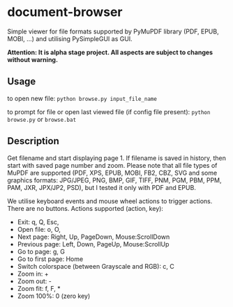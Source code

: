 # document-browser

Simple viewer for file formats supported by PyMuPDF library (PDF, EPUB, MOBI, ...) and utilising PySimpleGUI as GUI.

**Attention: It is alpha stage project. All aspects are subject to changes without warning.**

## Usage

to open new file: `python browse.py input_file_name`

to prompt for file or open last viewed file (if config file present): `python browse.py` or `browse.bat`

## Description

Get filename and start displaying page 1. If filename is saved in history,
then start with saved page number and zoom. Please note that all file types
of MuPDF are supported (PDF, XPS, EPUB, MOBI, FB2, CBZ, SVG and some graphics 
formats: JPG/JPEG, PNG, BMP, GIF, TIFF, PNM, PGM, PBM, PPM, PAM, JXR, JPX/JP2, PSD),
but I tested it only with PDF and EPUB.

We utilise keyboard events and mouse wheel actions to trigger actions.
There are no buttons. Actions supported (action, key):
- Exit: q, Q, Esc,
- Open file: o, O,
- Next page: Right, Up, PageDown, Mouse:ScrollDown
- Previous page: Left, Down, PageUp, Mouse:ScrollUp
- Go to page: g, G
- Go to first page: Home
- Switch colorspace (between Grayscale and RGB): c, C
- Zoom in: +
- Zoom out: -
- Zoom fit: f, F, *
- Zoom 100%: 0 (zero key) 
